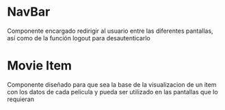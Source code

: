 # NavBar

Componente encargado redirigir al usuario entre las diferentes pantallas, así como de la función logout para desautenticarlo 

# Movie Item

Componente diseñado para que sea la base de la visualizacion de un item con los datos de cada pelicula y pueda ser utilizado en las pantallas que lo requieran